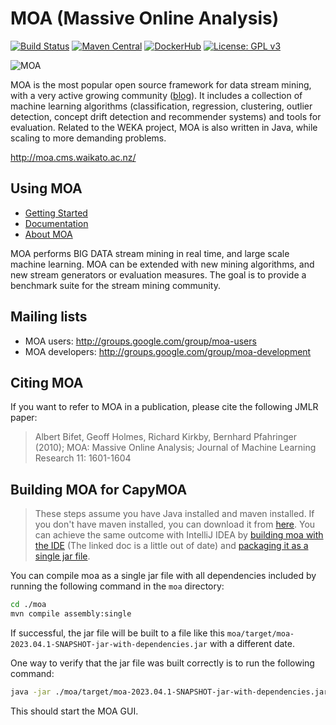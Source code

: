 # MOA (Massive Online Analysis)
[![Build Status](https://travis-ci.org/Waikato/moa.svg?branch=master)](https://travis-ci.org/Waikato/moa)
[![Maven Central](https://img.shields.io/maven-central/v/nz.ac.waikato.cms.moa/moa-pom.svg)](https://mvnrepository.com/artifact/nz.ac.waikato.cms)
[![DockerHub](https://img.shields.io/badge/docker-available-blue.svg?logo=docker)](https://hub.docker.com/r/waikato/moa)
[![License: GPL v3](https://img.shields.io/badge/License-GPLv3-blue.svg)](https://www.gnu.org/licenses/gpl-3.0)

![MOA][logo]

[logo]: http://moa.cms.waikato.ac.nz/wp-content/uploads/2014/11/LogoMOA.jpg "Logo MOA"

MOA is the most popular open source framework for data stream mining, with a very active growing community ([blog](http://moa.cms.waikato.ac.nz/blog/)). It includes a collection of machine learning algorithms (classification, regression, clustering, outlier detection, concept drift detection and recommender systems) and tools for evaluation. Related to the WEKA project, MOA is also written in Java, while scaling to more demanding problems.

http://moa.cms.waikato.ac.nz/

## Using MOA

* [Getting Started](http://moa.cms.waikato.ac.nz/getting-started/)
* [Documentation](http://moa.cms.waikato.ac.nz/documentation/)
* [About MOA](http://moa.cms.waikato.ac.nz/details/)

MOA performs BIG DATA stream mining in real time, and large scale machine learning. MOA can be extended with new mining algorithms, and new stream generators or evaluation measures. The goal is to provide a benchmark suite for the stream mining community. 

## Mailing lists
* MOA users: http://groups.google.com/group/moa-users
* MOA developers: http://groups.google.com/group/moa-development

## Citing MOA
If you want to refer to MOA in a publication, please cite the following JMLR paper: 

> Albert Bifet, Geoff Holmes, Richard Kirkby, Bernhard Pfahringer (2010);
> MOA: Massive Online Analysis; Journal of Machine Learning Research 11: 1601-1604 


## Building MOA for CapyMOA

> These steps assume you have Java installed and maven installed. If you don't
> have maven installed, you can download it from
> [here](https://maven.apache.org/download.cgi). You can achieve the same
> outcome with IntelliJ IDEA by [building moa with the IDE](https://moa.cms.waikato.ac.nz/tutorial-6-building-moa-from-the-source/) (The linked doc is a  little out of date)
> and [packaging it as a single jar file](https://stackoverflow.com/questions/1082580/how-to-build-jars-from-intellij-idea-properly).

You can compile moa as a single jar file with all dependencies included by running the following command in the `moa` directory:
```bash
cd ./moa
mvn compile assembly:single
```

If successful, the jar file will be built to a file like this `moa/target/moa-2023.04.1-SNAPSHOT-jar-with-dependencies.jar` with a different date.

One way to verify that the jar file was built correctly is to run the following command:
```bash
java -jar ./moa/target/moa-2023.04.1-SNAPSHOT-jar-with-dependencies.jar
```
This should start the MOA GUI.

